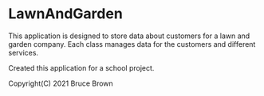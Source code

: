 # LawnAndGarden
This application is designed to store data about customers for a lawn and garden company. Each class manages data for the customers and different services.

Created this application for a school project. 

Copyright(C) 2021 Bruce Brown
